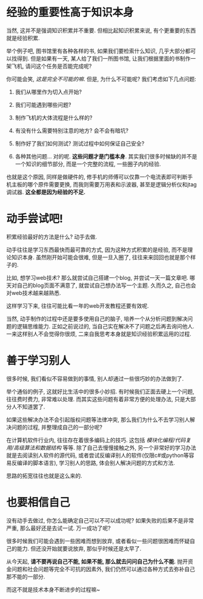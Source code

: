 # 经验的重要性高于知识本身

当然, 这并不是强调知识积累并不重要. 但相比起知识积累来说, 有个更重要的东西就是经验积累.

举个例子吧, 图书馆里有各种各样的书, 如果我们要检索什么知识, 几乎大部分都可以找得到. 但是如果有一天, 某人给了我们一所图书馆, 让我们根据里面的书制作一架飞机, 请问这个任务是否能完成呢?

你可能会笑, *这是完全不可能的嘛*. 但是, 为什么不可能呢? 我们考虑如下几点问题:

1. 我们从哪里作为切入点开始?

2. 我们可能遇到哪些问题?

3. 制作飞机的大体流程是什么样的?

4. 有没有什么需要特别注意的地方? 会不会有暗坑?

5. 制作好了我们如何测试? 测试过程中如何保证自己安全?

6. 各种其他问题... 
对的呢. **这些问题才是门槛本身**. 其实我们很多时候缺的并不是一个知识的细节部分, 而是一个完整的流程, 一些圈子内的经验. 

也就是这个原因, 同样是做硬件的, 修手机的师傅可以仅靠一个电流表即可判断手机主板的哪个原件需要更换, 而我则需要万用表和示波器, 甚至是逻辑分析仪和jtag调试器. **这全都是因为经验的不足.**



# 动手尝试吧!

积累经验最好的方法是什么? 动手去做.

动手往往是学习东西最快而最可靠的方式, 因为这种方式积累的是经验, 而不是理论知识本身. 虽然刚开始可能会很难, 但是一旦入圈了, 往往来来回回也就是那个样子的.

比如, 想学习web技术? 那么就尝试自己搭建一个blog, 并尝试一天一篇文章吧. 哪天对自己的blog页面不满意了, 就尝试自己想办法写一个主题. 久而久之, 自己也会对web技术越来越熟悉.

这样学习下来, 往往可能比看一年的web开发教程还要有效呢.

当然, 动手制作的过程中还是要多使用自己的脑子, 培养一个从分析问题到解决问题的逻辑思维能力. 正如之前说过的, 当自己实在解决不了问题之后再去询问他人. 一来这样别人不会觉得你很烦, 二来自我思考本身就是知识经验积累运用的过程.



# 善于学习别人

很多时候, 我们看似不容易做到的事情, 别人却通过一些很巧妙的办法做到了.

举个通俗的例子, 这就好比生活中的很多小妙招. 有时候我们正面去硬上一个问题, 往往费时费力, 非常难以处理. 而其实这些问题有着非常方便的处理办法, 只是大部分人不知道罢了.

如果这些解决办法不会引起版权问题等法律冲突, 那么我们为什么不去学习别人解决问题的过程, 并整理成自己的一部分呢? 

在计算机软件行业内, 往往存在着很多编码上的技巧. 这包括 *模块化编程/代码复用/高级算法和数据结构* 等等. 除了自己去慢慢接触之外, 另一个非常好的学习办法就是去阅读别人软件的源代码, 或者尝试反编译别人的软件(仅限c#或python等容易反编译的脚本语言), 学习别人的思路, 体会别人解决问题的方式和方法.

思路的拓宽往往也就是这么来的.



# 也要相信自己

没有动手去做过, 你怎么能确定自己可以不可以成功呢? 如果失败的后果不是非常严重, 那么最好还是去试一试. 万一成功了呢?

很多时候我们可能会遇到一些困难而想到放弃, 或者看似一些问题很困难而怀疑自己的能力. 但还没开始就要说放弃, 那似乎时候还是太早了.

从今天起, **请不要再说自己不能, 如果不能, 那么就去问问自己为什么不能**. 抛开资金问题和社会问题等完全不可抗的因素外, 我们仍然可以通过各种方式去弥补自己那不能的一部分.

而这不就是技术本身不断进步的过程嘛~
